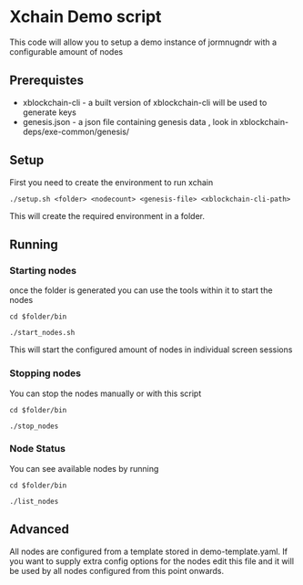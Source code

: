 # Xchain Demo script

This code will allow you to setup a demo instance of jormnugndr with a configurable amount of nodes

## Prerequistes

* xblockchain-cli - a built version of xblockchain-cli will be used to generate keys
* genesis.json - a json file containing genesis data , look in xblockchain-deps/exe-common/genesis/

## Setup

First you need to create the environment to run xchain

`./setup.sh <folder> <nodecount> <genesis-file> <xblockchain-cli-path> `

This will create the required environment in a folder. 

## Running 

### Starting nodes

once the folder is generated you can use the tools within it to start the nodes

`cd $folder/bin`

`./start_nodes.sh`


This will start the configured amount of nodes in individual screen sessions

### Stopping nodes

You can stop the nodes manually or with this script

`cd $folder/bin`

`./stop_nodes`


### Node Status

You can see available nodes by running

`cd $folder/bin`

`./list_nodes`


## Advanced

All nodes are configured from a template stored in demo-template.yaml.
If you want to supply extra config options for the nodes edit this file
and it will be used by all nodes configured from this point onwards.
